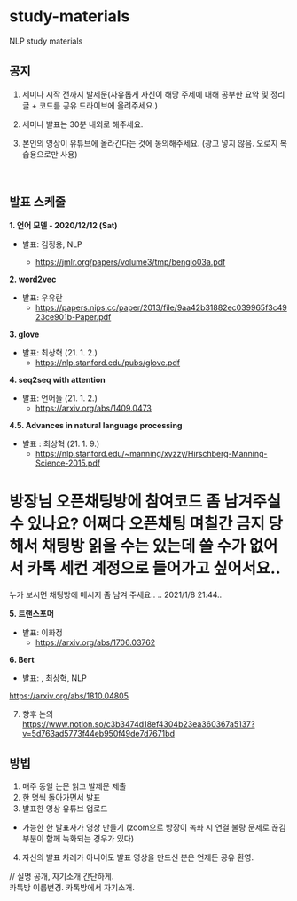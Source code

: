 # study-materials
NLP study materials

## 공지

1. 세미나 시작 전까지 발제문(자유롭게 자신이 해당 주제에 대해 공부한 요약 및 정리 글 + 코드를 공유 드라이브에 올려주세요.)

2. 세미나 발표는 30분 내외로 해주세요.

3. 본인의 영상이 유튜브에 올라간다는 것에 동의해주세요. (광고 넣지 않음. 오로지 복습용으로만 사용)

</br>

## 발표 스케줄 

**1. 언어 모델 -  2020/12/12 (Sat)**  

  - 발표: 김정용, NLP 
  
    - https://jmlr.org/papers/volume3/tmp/bengio03a.pdf

**2. word2vec**
  - 발표: 우유란
    - https://papers.nips.cc/paper/2013/file/9aa42b31882ec039965f3c4923ce901b-Paper.pdf
  
**3. glove**
  - 발표: 최상혁 (21. 1. 2.)
    - https://nlp.stanford.edu/pubs/glove.pdf
  
**4. seq2seq with attention**
  - 발표: 언어돌 (21. 1. 2.)
    - https://arxiv.org/abs/1409.0473
  
**4.5. Advances in natural language processing**
  - 발표 : 최상혁 (21. 1. 9.)
    - https://nlp.stanford.edu/~manning/xyzzy/Hirschberg-Manning-Science-2015.pdf
  # 방장님 오픈채팅방에 참여코드 좀 남겨주실 수 있나요? 어쩌다 오픈채팅 며칠간 금지 당해서 채팅방 읽을 수는 있는데 쓸 수가 없어서 카톡 세컨 계정으로 들어가고 싶어서요..
  누가 보시면 채팅방에 메시지 좀 남겨 주세요.. ..   2021/1/8 21:44.. 
  
  

**5. 트랜스포머**
  - 발표: 이화정
    - https://arxiv.org/abs/1706.03762
  
**6. Bert**  
  
 - 발표: , 최상혁, NLP  
 
https://arxiv.org/abs/1810.04805


7. 향후 논의  
https://www.notion.so/c3b3474d18ef4304b23ea360367a5137?v=5d763ad5773f44eb950f49de7d7671bd

 
## 방법 

1. 매주 동일 논문 읽고 발제문 제출
2. 한 명씩 돌아가면서 발표
3. 발표한 영상 유튜브 업로드
  - 가능한 한 발표자가 영상 만들기 (zoom으로 방장이 녹화 시 연결 불량 문제로 끊김 부분이 함께 녹화되는 경우가 있다) 
4. 자신의 발표 차례가 아니어도 발표 영상을 만드신 분은 언제든 공유 환영.  

     
 
// 실명 공개, 자기소개 간단하게.  
  카톡방 이름변경. 카톡방에서 자기소개. 
